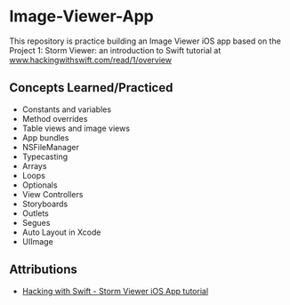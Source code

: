 # Image-Viewer-App
This repository is practice building an Image Viewer iOS app based on the Project 1: Storm Viewer: an introduction to Swift tutorial at www.hackingwithswift.com/read/1/overview

## Concepts Learned/Practiced
* Constants and variables
* Method overrides
* Table views and image views
* App bundles
* NSFileManager
* Typecasting
* Arrays
* Loops
* Optionals
* View Controllers
* Storyboards
* Outlets
* Segues
* Auto Layout in Xcode
* UIImage

## Attributions
* [Hacking with Swift - Storm Viewer iOS App tutorial](http://www.hackingwithswift.com/read/1/overview)
